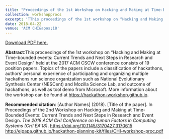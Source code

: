 ```yaml
---
title: "Proceedings of the 1st Workshop on Hacking and Making at Time-Bounded Events: Current Trends and Next Steps in Research and Event Design"
collection: workshopprocs
excerpt: 'TThis proceedings of the 1st workshop on “Hacking and Making at Time-bounded events: Current Trends and Next Steps in Research and Event Design” held at the 2017 ACM CSCW conference consists of 19 position papers. Topics of the papers include a classification of hackathons, authors’ personal experience of participating and organizing multiple hackathons run science organization such as National Evolutionary Synthesis Center (NESCent) and Mozilla Science Lab, and outcome of hackathons, as well as tool demo from Microsoft. More information about the workshop can be found at https://hackathon-workshop.github.io.'
date: 2018-04-22
venue: 'ACM CHI&apos;18'
---
```

[Download PDF here.](http://eipapa.github.io/hackathon-planning-kit/files/CHI-workshop-proc.pdf)

**Abstract**:This proceedings of the 1st workshop on “Hacking and Making at Time-bounded events: Current Trends and Next Steps in Research and Event Design” held at the 2017 ACM CSCW conference consists of 19 position papers. Topics of the papers include a classification of hackathons, authors’ personal experience of participating and organizing multiple hackathons run science organization such as National Evolutionary Synthesis Center (NESCent) and Mozilla Science Lab, and outcome of hackathons, as well as tool demo from Microsoft. More information about the workshop can be found at https://hackathon-workshop.github.io.  

**Recommended citation**: [Author Names] (2018). [Title of the paper]. In Proceedings of the 2nd Workshop on Hacking and Making at Time-Bounded Events: Current Trends and Next Steps in Research and Event Design. <i>The 2018 ACM CHI Conference on Human Factors in Computing Systems (CHI EA'18)</i>. https://doi.org/10.1145/3170427.3170615 <br>http://eipapa.github.io/hackathon-planning-kit/files/CHI-workshop-proc.pdf

